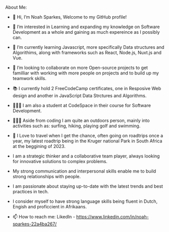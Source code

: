 About Me:

- 👋 Hi, I’m Noah Sparkes, Welcome to my GitHub profile!
- 👀 I’m interested in Learning and expanding my knowledge on Software Development as a whole and gaining as much expereince as I possibly can.
- 🌱 I’m currently learning Javascript, more specifically Data structures and Algorithims, along with frameworks such as React, Node.js, Nuxt.js and Vue.
- 🤝 I’m looking to collaborate on more Open-source projects to get familliar with working with more people on projects and to build up my teamwork skills.

- 📚 I currently hold 2 FreeCodeCamp certificates, one in Resposive Web design and another in JavaScript Data Strctures and Algorithms.
- 👨🏽‍🎓 I am also a student at CodeSpace in their course for Software Development.

 - 🏄🏾‍♂️ Aside from coding I am quite an outdoors person, mainly into activities such as: surfing, hiking, playing golf and swimming.

- 🐘 I Love to travel when I get the chance, often going on roadtrips once a year, my latest roadtrip being in the Kruger national Park in South Africa at
    the beggining of 2023.
  
- I am a strategic thinker and a collaborative team player, always looking for innovative solutions to complex problems.
- My strong communication and interpersonal skills enable me to build strong relationships with people.
- I am passionate about staying up-to-date with the latest trends and best practices in tech.
- I consider myself to have strong language skills being fluent in Dutch, Engish and proficcient in Afrikaans.


- 📫 How to reach me: LikedIn - https://www.linkedin.com/in/noah-sparkes-22a4ba267/


<!---
Noahsparkes/Noahsparkes is a ✨ special ✨ repository because its `README.md` (this file) appears on your GitHub profile.
You can click the Preview link to take a look at your changes.
--->
